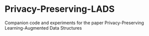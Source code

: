 # Privacy-Preserving-LADS
Companion code and experiments for the paper Privacy-Preserving Learning-Augmented Data Structures
